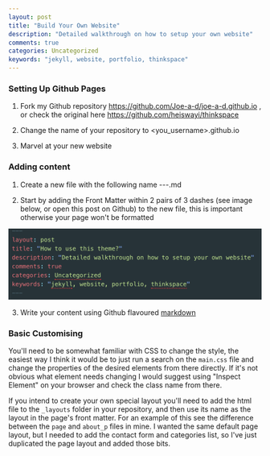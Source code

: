 ```yaml
---
layout: post
title: "Build Your Own Website"
description: "Detailed walkthrough on how to setup your own website"
comments: true
categories: Uncategorized
keywords: "jekyll, website, portfolio, thinkspace"
---
```


### Setting Up Github Pages

1. Fork my Github repository https://github.com/Joe-a-d/joe-a-d.github.io , or check the original here https://github.com/heiswayi/thinkspace

2. Change the name of your repository to <you_username>.github.io

3. Marvel at your new website

### Adding content

1. Create a new file with the following name <year>-<month>-<day>-<somename>.md

2. Start by adding the Front Matter within 2 pairs of 3 dashes (see image below, or open this post on Github) to the new file, this is important otherwise your page won't be formatted

![Home](https://github.com/Joe-a-d/joe-a-d.github.io/blob/master/assets/images/frontmatter.png "Homepage")

3. Write your content using Github flavoured [markdown](https://help.github.com/articles/basic-writing-and-formatting-syntax/)

### Basic Customising

You'll need to be somewhat familiar with CSS to change the style, the easiest way I think it would be to just run a search on the `main.css` file and change the properties of the desired elements from there directly. If it's not obvious what element needs changing I would suggest using "Inspect Element" on your browser and check the class name from there.

If you intend to create your own special layout you'll need to add the html file to the `_layouts` folder in your repository, and then use its name as the layout in the page's front matter. For an example of this see the difference between the `page` and `about_p` files in mine. I wanted the same default page layout, but I needed to add the contact form and categories list, so I've just duplicated the page layout and added those bits.
